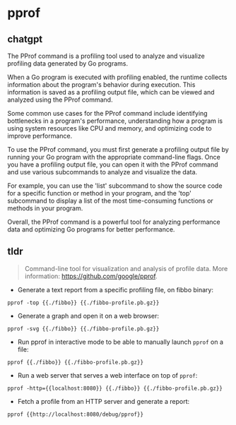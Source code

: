 # pprof 
## chatgpt 
The PProf command is a profiling tool used to analyze and visualize profiling data generated by Go programs. 

When a Go program is executed with profiling enabled, the runtime collects information about the program's behavior during execution. This information is saved as a profiling output file, which can be viewed and analyzed using the PProf command.

Some common use cases for the PProf command include identifying bottlenecks in a program's performance, understanding how a program is using system resources like CPU and memory, and optimizing code to improve performance.

To use the PProf command, you must first generate a profiling output file by running your Go program with the appropriate command-line flags. Once you have a profiling output file, you can open it with the PProf command and use various subcommands to analyze and visualize the data.

For example, you can use the 'list' subcommand to show the source code for a specific function or method in your program, and the 'top' subcommand to display a list of the most time-consuming functions or methods in your program.

Overall, the PProf command is a powerful tool for analyzing performance data and optimizing Go programs for better performance. 

## tldr 
 
> Command-line tool for visualization and analysis of profile data.
> More information: <https://github.com/google/pprof>.

- Generate a text report from a specific profiling file, on fibbo binary:

`pprof -top {{./fibbo}} {{./fibbo-profile.pb.gz}}`

- Generate a graph and open it on a web browser:

`pprof -svg {{./fibbo}} {{./fibbo-profile.pb.gz}}`

- Run pprof in interactive mode to be able to manually launch `pprof` on a file:

`pprof {{./fibbo}} {{./fibbo-profile.pb.gz}}`

- Run a web server that serves a web interface on top of `pprof`:

`pprof -http={{localhost:8080}} {{./fibbo}} {{./fibbo-profile.pb.gz}}`

- Fetch a profile from an HTTP server and generate a report:

`pprof {{http://localhost:8080/debug/pprof}}`
